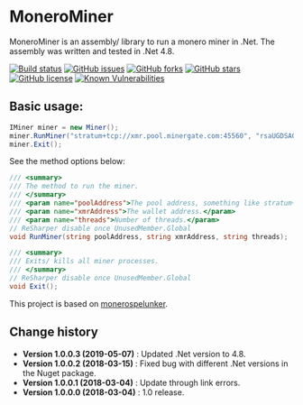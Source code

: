 MoneroMiner
====================================

MoneroMiner is an assembly/ library to run a monero miner in .Net.
The assembly was written and tested in .Net 4.8.

[![Build status](https://ci.appveyor.com/api/projects/status/jk5qalw6jgqy9ol6?svg=true)](https://ci.appveyor.com/project/SeppPenner/monerominer)
[![GitHub issues](https://img.shields.io/github/issues/SeppPenner/MoneroMiner.svg)](https://github.com/SeppPenner/MoneroMiner/issues)
[![GitHub forks](https://img.shields.io/github/forks/SeppPenner/MoneroMiner.svg)](https://github.com/SeppPenner/MoneroMiner/network)
[![GitHub stars](https://img.shields.io/github/stars/SeppPenner/MoneroMiner.svg)](https://github.com/SeppPenner/MoneroMiner/stargazers)
[![GitHub license](https://img.shields.io/badge/license-AGPL-blue.svg)](https://raw.githubusercontent.com/SeppPenner/MoneroMiner/master/License.txt)
[![Known Vulnerabilities](https://snyk.io/test/github/SeppPenner/MoneroMiner/badge.svg)](https://snyk.io/test/github/SeppPenner/MoneroMiner)

## Basic usage:
```csharp
IMiner miner = new Miner();
miner.RunMiner("stratum+tcp://xmr.pool.minergate.com:45560", "rsaUGDSAQIF_UWRTGWUAFSAdshz8fw7wgfh", "2");
miner.Exit();
```

See the method options below:

```csharp
/// <summary>
/// The method to run the miner.
/// </summary>
/// <param name="poolAddress">The pool address, something like stratum+tcp://xmr.pool.minergate.com:45560.</param>
/// <param name="xmrAddress">The wallet address.</param>
/// <param name="threads">Number of threads.</param>
// ReSharper disable once UnusedMember.Global
void RunMiner(string poolAddress, string xmrAddress, string threads);

/// <summary>
/// Exits/ kills all miner processes.
/// </summary>
// ReSharper disable once UnusedMember.Global
void Exit();
```

This project is based on [monerospelunker](https://github.com/jwinterm/monerospelunker).

Change history
--------------

* **Version 1.0.0.3 (2019-05-07)** : Updated .Net version to 4.8.
* **Version 1.0.0.2 (2018-03-15)** : Fixed bug with different .Net versions in the Nuget package.
* **Version 1.0.0.1 (2018-03-04)** : Update through link errors.
* **Version 1.0.0.0 (2018-03-04)** : 1.0 release.
